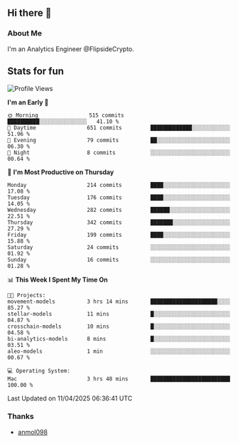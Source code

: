 ## Hi there 👋

### About Me

I'm an Analytics Engineer @FlipsideCrypto.
  
## Stats for fun


<!--START_SECTION:waka-->
![Profile Views](http://img.shields.io/badge/Profile%20Views-0-blue)

**I'm an Early 🐤** 

```text
🌞 Morning                515 commits         ██████████░░░░░░░░░░░░░░░   41.10 % 
🌆 Daytime                651 commits         █████████████░░░░░░░░░░░░   51.96 % 
🌃 Evening                79 commits          ██░░░░░░░░░░░░░░░░░░░░░░░   06.30 % 
🌙 Night                  8 commits           ░░░░░░░░░░░░░░░░░░░░░░░░░   00.64 % 
```
📅 **I'm Most Productive on Thursday** 

```text
Monday                   214 commits         ████░░░░░░░░░░░░░░░░░░░░░   17.08 % 
Tuesday                  176 commits         ████░░░░░░░░░░░░░░░░░░░░░   14.05 % 
Wednesday                282 commits         ██████░░░░░░░░░░░░░░░░░░░   22.51 % 
Thursday                 342 commits         ███████░░░░░░░░░░░░░░░░░░   27.29 % 
Friday                   199 commits         ████░░░░░░░░░░░░░░░░░░░░░   15.88 % 
Saturday                 24 commits          ░░░░░░░░░░░░░░░░░░░░░░░░░   01.92 % 
Sunday                   16 commits          ░░░░░░░░░░░░░░░░░░░░░░░░░   01.28 % 
```


📊 **This Week I Spent My Time On** 

```text
🐱‍💻 Projects: 
movement-models          3 hrs 14 mins       █████████████████████░░░░   85.27 % 
stellar-models           11 mins             █░░░░░░░░░░░░░░░░░░░░░░░░   04.87 % 
crosschain-models        10 mins             █░░░░░░░░░░░░░░░░░░░░░░░░   04.58 % 
bi-analytics-models      8 mins              █░░░░░░░░░░░░░░░░░░░░░░░░   03.51 % 
aleo-models              1 min               ░░░░░░░░░░░░░░░░░░░░░░░░░   00.67 % 

💻 Operating System: 
Mac                      3 hrs 48 mins       █████████████████████████   100.00 % 
```


 Last Updated on 11/04/2025 06:36:41 UTC
<!--END_SECTION:waka-->

### Thanks
 - [anmol098](https://github.com/anmol098/waka-readme-stats/)
  
